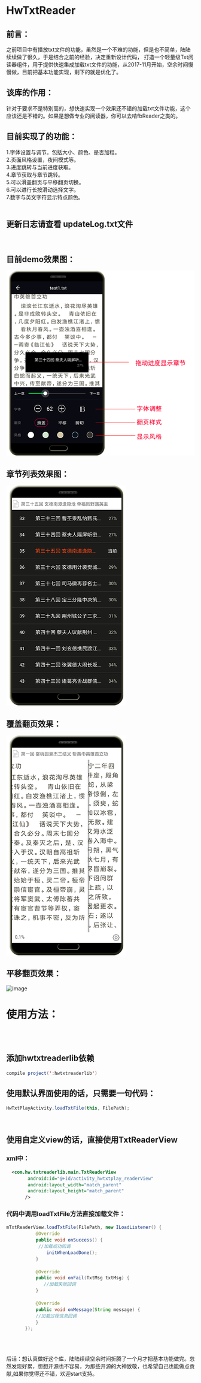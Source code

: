 # HwTxtReader

## 前言：
之前项目中有播放txt文件的功能，虽然是一个不难的功能，但是也不简单，陆陆续续做了很久，于是结合之前的经验，决定重新设计代码，
打造一个轻量级Txt阅读器组件，用于提供快速集成加载txt文件的功能，从2017-11月开始，空余时间慢慢做，目前把基本功能实现，剩下的就是优化了。

## 该库的作用：
针对于要求不是特别高的，想快速实现一个效果还不错的加载txt文件功能，这个应该还是不错的。如果是想做专业的阅读器，你可以去啃fbReader之类的。

## 目前实现了的功能：
1.字体设置与调节。包括大小、颜色、是否加粗。<br> 
2.页面风格设置，夜间模式等。<br> 
3.进度跳转与当前进度获取。<br> 
4.章节获取与章节跳转。<br> 
5.可以滑盖翻页与平移翻页切换。<br> 
6.可以进行长按滑动选择文字。<br> 
7.数字与英文字符显示特点颜色。<br> 
<br>

## 更新日志请查看 updateLog.txt文件
<br>

## 目前demo效果图：
![image](https://github.com/bifan-wei/HwTxtReader/blob/master/pics/ic_reader1.png)

## 章节列表效果图：
![image](https://github.com/bifan-wei/HwTxtReader/blob/master/pics/ic_chaper.png)

## 覆盖翻页效果：
![image](https://github.com/bifan-wei/HwTxtReader/blob/master/pics/ic_cover.png)

## 平移翻页效果：
![image](https://github.com/bifan-wei/HwTxtReader/blob/master/pics/ic_translate.png)


# 使用方法：
<br>
<br>

## 添加hwtxtreaderlib依赖 
```java
compile project(':hwtxtreaderlib')
```
##  使用默认界面使用的话，只需要一句代码： 
 ```java
 HwTxtPlayActivity.loadTxtFile(this, FilePath);
 ```
<br>

## 使用自定义view的话，直接使用TxtReaderView 
### xml中：
```xml
  <com.hw.txtreaderlib.main.TxtReaderView 
        android:id="@+id/activity_hwtxtplay_readerView" 
        android:layout_width="match_parent"  
        android:layout_height="match_parent" 
       />
```

### 代码中调用loadTxtFile方法直接加载文件：
 
 ```java
 mTxtReaderView.loadTxtFile(FilePath, new ILoadListener() { 
            @Override 
            public void onSuccess() { 
             //加载成功回调 
                initWhenLoadDone(); 
            } 

            @Override 
            public void onFail(TxtMsg txtMsg) { 
               //加载失败回调 
            } 

            @Override 
            public void onMessage(String message) {  
            //加载过程信息回调 
            } 
        }); 
```
<br> 
<br> 

后话：想认真做好这个库，陆陆续续空余时间折腾了一个月才把基本功能做完。忽然发现好累，想想开源也不容易，为那些开源的大神致敬，也希望自己也能做点贡献,如果你觉得还不错，欢迎start支持。<br> 

